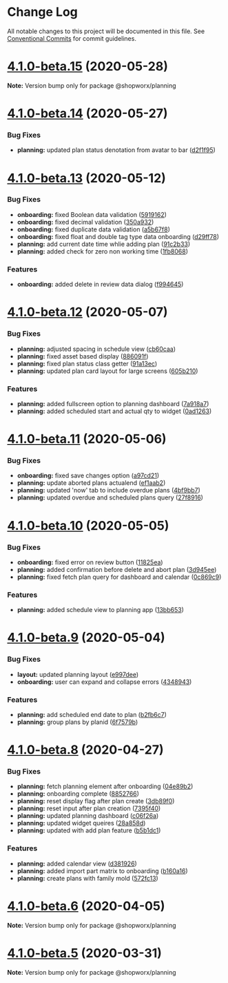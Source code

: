 # Change Log

All notable changes to this project will be documented in this file.
See [Conventional Commits](https://conventionalcommits.org) for commit guidelines.

# [4.1.0-beta.15](https://bitbucket.org/entrib/shopworx/compare/v4.1.0-beta.14...v4.1.0-beta.15) (2020-05-28)

**Note:** Version bump only for package @shopworx/planning





# [4.1.0-beta.14](https://bitbucket.org/entrib/shopworx/compare/v4.1.0-beta.13...v4.1.0-beta.14) (2020-05-27)


### Bug Fixes

* **planning:** updated plan status denotation from avatar to bar ([d2f1f95](https://bitbucket.org/entrib/shopworx/commits/d2f1f957d922ddf4f06167e3598cc73a5d6a8381))





# [4.1.0-beta.13](https://bitbucket.org/entrib/shopworx/compare/v4.1.0-beta.12...v4.1.0-beta.13) (2020-05-12)


### Bug Fixes

* **onboarding:** fixed Boolean data validation ([5919162](https://bitbucket.org/entrib/shopworx/commits/5919162b29676d093521e0ff0edc6a54a88d95aa))
* **onboarding:** fixed decimal validation ([350a932](https://bitbucket.org/entrib/shopworx/commits/350a932169c79379b67e7812a281d6b00193af35))
* **onboarding:** fixed duplicate data validation ([a5b67f8](https://bitbucket.org/entrib/shopworx/commits/a5b67f8f7b54c6068b3c8a15711136b2500f3539))
* **onboarding:** fixed float and double tag type data onboarding ([d29ff78](https://bitbucket.org/entrib/shopworx/commits/d29ff780118e8e7b77095f81b0f9c3afcbcf708b))
* **planning:** add current date time whlie adding plan ([91c2b33](https://bitbucket.org/entrib/shopworx/commits/91c2b336aa71cc8ed2100f5086e235ce72fbd8a7))
* **planning:** added check for zero non working time ([1fb8068](https://bitbucket.org/entrib/shopworx/commits/1fb8068f72108770deb0f2e6267a28c6fbee9289))


### Features

* **onboarding:** added delete in review data dialog ([f994645](https://bitbucket.org/entrib/shopworx/commits/f994645fa17da8f96b26290b45cd7309c1ecc312))





# [4.1.0-beta.12](https://bitbucket.org/entrib/shopworx/compare/v4.1.0-beta.11...v4.1.0-beta.12) (2020-05-07)


### Bug Fixes

* **planning:** adjusted spacing in schedule view ([cb60caa](https://bitbucket.org/entrib/shopworx/commits/cb60caa238c8711c333210b39b24150be2780995))
* **planning:** fixed asset based display ([886091f](https://bitbucket.org/entrib/shopworx/commits/886091f6df84376ef492814db9eb6466bbc3df88))
* **planning:** fixed plan status class getter ([91a13ec](https://bitbucket.org/entrib/shopworx/commits/91a13ecd8290e469acb7ca863699e1a8a70463f7))
* **planning:** updated plan card layout for large screens ([605b210](https://bitbucket.org/entrib/shopworx/commits/605b210f4f9a0be81e4b10096e075f3e994d94a2))


### Features

* **planning:** added fullscreen option to planning dashboard ([7a918a7](https://bitbucket.org/entrib/shopworx/commits/7a918a709b37e5a72dafc6fdf7da11e4f1478064))
* **planning:** added scheduled start and actual qty to widget ([0ad1263](https://bitbucket.org/entrib/shopworx/commits/0ad1263cee05af7d2288c9893da4c5d960f9ce42))





# [4.1.0-beta.11](https://bitbucket.org/entrib/shopworx/compare/v4.1.0-beta.10...v4.1.0-beta.11) (2020-05-06)


### Bug Fixes

* **onboarding:** fixed save changes option ([a97cd21](https://bitbucket.org/entrib/shopworx/commits/a97cd21fbf2e16733d224190e2c80a03c579a2d3))
* **planning:** update aborted plans actualend ([ef1aab2](https://bitbucket.org/entrib/shopworx/commits/ef1aab2e2e97951be5b4e7653d1ad192f4fc10ae))
* **planning:** updated 'now' tab to include overdue plans ([4bf9bb7](https://bitbucket.org/entrib/shopworx/commits/4bf9bb7ab22aa3fc145c572910d225a96d32be39))
* **planning:** updated overdue and scheduled plans query ([27f8916](https://bitbucket.org/entrib/shopworx/commits/27f8916fe6cdff340009ab674e3d72572b86d61e))





# [4.1.0-beta.10](https://bitbucket.org/entrib/shopworx/compare/v4.1.0-beta.9...v4.1.0-beta.10) (2020-05-05)


### Bug Fixes

* **onboarding:** fixed error on review button ([11825ea](https://bitbucket.org/entrib/shopworx/commits/11825ea8a331bfb9cbc96c099fc2b78d41a9a388))
* **planning:** added confirmation before delete and abort plan ([3d945ee](https://bitbucket.org/entrib/shopworx/commits/3d945eed1b06362ab5381f0b81a0883c52191199))
* **planning:** fixed fetch plan query for dashboard and calendar ([0c869c9](https://bitbucket.org/entrib/shopworx/commits/0c869c9244fb55949cb539e5cfbf459b3e624b9e))


### Features

* **planning:** added schedule view to planning app ([13bb653](https://bitbucket.org/entrib/shopworx/commits/13bb653b303e12eb8b7e8a9362e7635c23d0816a))





# [4.1.0-beta.9](https://bitbucket.org/entrib/shopworx/compare/v4.1.0-beta.8...v4.1.0-beta.9) (2020-05-04)


### Bug Fixes

* **layout:** updated planning layout ([e997dee](https://bitbucket.org/entrib/shopworx/commits/e997dee437fdfd107f13bae3f703a0f0f2918027))
* **onboarding:** user can expand and collapse errors ([4348943](https://bitbucket.org/entrib/shopworx/commits/43489439d8591c4687176ab65203a46aeb94184e))


### Features

* **planning:** add scheduled end date to plan ([b2fb6c7](https://bitbucket.org/entrib/shopworx/commits/b2fb6c7148aefa8bc84a52d4fc4004123459bc76))
* **planning:** group plans by planid ([6f7579b](https://bitbucket.org/entrib/shopworx/commits/6f7579b381ce5559c43283b6c4194e12edf6d53a))





# [4.1.0-beta.8](https://bitbucket.org/entrib/shopworx/compare/v4.1.0-beta.7...v4.1.0-beta.8) (2020-04-27)


### Bug Fixes

* **planning:** fetch planning element after onboarding ([04e89b2](https://bitbucket.org/entrib/shopworx/commits/04e89b2e56ec69ead5709ec6971bc1ed42b2f8a1))
* **planning:** onboarding complete ([8852766](https://bitbucket.org/entrib/shopworx/commits/8852766353e05d3498403bbfd140e4fa2b4b920b))
* **planning:** reset display flag after plan create ([3db89f0](https://bitbucket.org/entrib/shopworx/commits/3db89f03bcd63f7cb585af97005897228aa06845))
* **planning:** reset input after plan creation ([7395f40](https://bitbucket.org/entrib/shopworx/commits/7395f4005f5a6b17a73421d6c419642bd732855b))
* **planning:** updated planning dashboard ([c06f26a](https://bitbucket.org/entrib/shopworx/commits/c06f26a4cb82b232c499aa75ac45975c80378b57))
* **planning:** updated widget queires ([28a858d](https://bitbucket.org/entrib/shopworx/commits/28a858d78b3987fce156765b24789000e447d0a5))
* **planning:** updated with add plan feature ([b5b1dc1](https://bitbucket.org/entrib/shopworx/commits/b5b1dc1e6debe277bf43f13e709d78931814504c))


### Features

* **planning:** added calendar view ([d381926](https://bitbucket.org/entrib/shopworx/commits/d381926f45f554c2e73f3902bf57bbbaf7ccecac))
* **planning:** added import part matrix to onboarding ([b160a16](https://bitbucket.org/entrib/shopworx/commits/b160a169b398663e8cbfd592e5280f7546929347))
* **planning:** create plans with family mold ([572fc13](https://bitbucket.org/entrib/shopworx/commits/572fc13c1ef1b166f4f3330ea4a99896c9266816))





# [4.1.0-beta.6](https://bitbucket.org/entrib/shopworx/compare/v4.1.0-beta.5...v4.1.0-beta.6) (2020-04-05)

**Note:** Version bump only for package @shopworx/planning





# [4.1.0-beta.5](https://bitbucket.org/entrib/shopworx/compare/v4.1.0-beta.2...v4.1.0-beta.5) (2020-03-31)

**Note:** Version bump only for package @shopworx/planning
